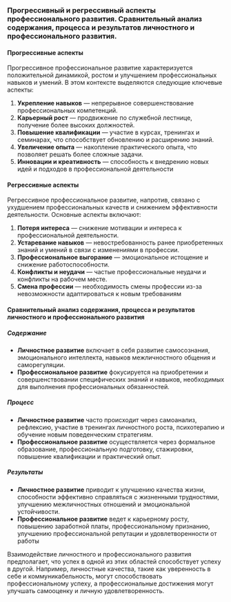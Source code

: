 ### Прогрессивный и регрессивный аспекты профессионального развития. Сравнительный анализ содержания, процесса и результатов личностного и профессионального развития.
#### Прогрессивные аспекты
Прогрессивное профессиональное развитие характеризуется положительной динамикой, ростом и улучшением профессиональных навыков и умений. В этом контексте выделяются следующие ключевые аспекты:
1. **Укрепление навыков** — непрерывное совершенствование профессиональных компетенций.
2. **Карьерный рост** — продвижение по служебной лестнице, получение более высоких должностей.
3. **Повышение квалификации** — участие в курсах, тренингах и семинарах, что способствует обновлению и расширению знаний.
4. **Увеличение опыта** — накопление практического опыта, что позволяет решать более сложные задачи.
5. **Инновации и креативность** — способность к внедрению новых идей и подходов в профессиональной деятельности​
#### Регрессивные аспекты
Регрессивное профессиональное развитие, напротив, связано с ухудшением профессиональных качеств и снижением эффективности деятельности. Основные аспекты включают:
1. **Потеря интереса** — снижение мотивации и интереса к профессиональной деятельности.
2. **Устаревание навыков** — невостребованность ранее приобретенных знаний и умений в связи с изменениями в профессии.
3. **Профессиональное выгорание** — эмоциональное истощение и снижение работоспособности.
4. **Конфликты и неудачи** — частые профессиональные неудачи и конфликты на рабочем месте.
5. **Смена профессии** — необходимость смены профессии из-за невозможности адаптироваться к новым требованиям​
#### Сравнительный анализ содержания, процесса и результатов личностного и профессионального развития
##### Содержание
- **Личностное развитие** включает в себя развитие самосознания, эмоционального интеллекта, навыков межличностного общения и саморегуляции.
- **Профессиональное развитие** фокусируется на приобретении и совершенствовании специфических знаний и навыков, необходимых для выполнения профессиональных обязанностей.
##### Процесс
- **Личностное развитие** часто происходит через самоанализ, рефлексию, участие в тренингах личностного роста, психотерапию и обучение новым поведенческим стратегиям.
- **Профессиональное развитие** осуществляется через формальное образование, профессиональную подготовку, стажировки, повышение квалификации и практический опыт.
##### Результаты
- **Личностное развитие** приводит к улучшению качества жизни, способности эффективно справляться с жизненными трудностями, улучшению межличностных отношений и эмоциональной устойчивости.
- **Профессиональное развитие** ведет к карьерному росту, повышению заработной платы, профессиональному признанию, улучшению профессиональной репутации и удовлетворенности от работы​

Взаимодействие личностного и профессионального развития предполагает, что успех в одной из этих областей способствует успеху в другой. Например, личностные качества, такие как уверенность в себе и коммуникабельность, могут способствовать профессиональному успеху, а профессиональные достижения могут улучшать самооценку и личную удовлетворенность.